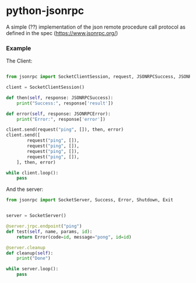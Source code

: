 # python-jsonrpc

A simple (??) implementation of the json remote procedure call protocol as defined in the spec (https://www.jsonrpc.org/)


### Example


The Client:

```python

from jsonrpc import SocketClientSession, request, JSONRPCSuccess, JSONRPCError

client = SocketClientSession()

def then(self, response: JSONRPCSuccess):
	print("Success:", response['result'])

def error(self, response: JSONRPCError):
	print("Error:", response['error'])

client.send(request("ping", []), then, error)
client.send([
		request("ping", []),
		request("ping", []),
		request("ping", []),
		request("ping", []),
	], then, error)

while client.loop():
	pass
```

And the server:

```python
from jsonrpc import SocketServer, Success, Error, Shutdown, Exit


server = SocketServer()

@server.jrpc.endpoint("ping")
def test(self, name, params, id):
	return Error(code=id, message="pong", id=id)

@server.cleanup
def cleanup(self):
	print("Done")

while server.loop():
	pass
```
